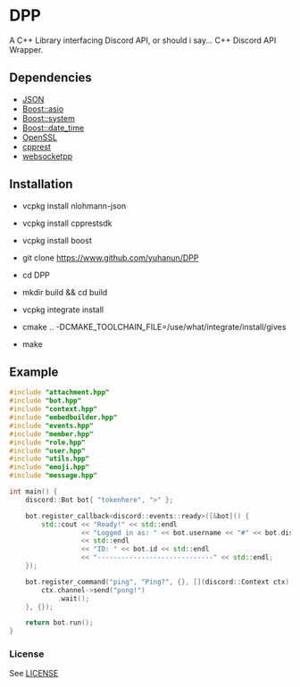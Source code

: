 # DPP
A C++ Library interfacing Discord API, or should i say... C++ Discord API Wrapper.

## Dependencies
- [JSON](https://github.com/nlohmann/json)
- [Boost::asio](https://www.boost.org/)
- [Boost::system](https://www.boost.org/)
- [Boost::date_time](https://www.boost.org/)
- [OpenSSL](https://www.openssl.org/)
- [cpprest](https://github.com/microsoft/cpprestsdk)
- [websocketpp](https://github.com/zaphoyd/websocketpp)

## Installation ##
- vcpkg install nlohmann-json
- vcpkg install cpprestsdk
- vcpkg install boost

- git clone https://www.github.com/yuhanun/DPP
- cd DPP
- mkdir build && cd build
- vcpkg integrate install
- cmake .. -DCMAKE_TOOLCHAIN_FILE=/use/what/integrate/install/gives
- make


## Example
```cpp
#include "attachment.hpp"
#include "bot.hpp"
#include "context.hpp"
#include "embedbuilder.hpp"
#include "events.hpp"
#include "member.hpp"
#include "role.hpp"
#include "user.hpp"
#include "utils.hpp"
#include "emoji.hpp"
#include "message.hpp"

int main() {
    discord::Bot bot{ "tokenhere", ">" };

    bot.register_callback<discord::events::ready>([&bot]() {
        std::cout << "Ready!" << std::endl
                  << "Logged in as: " << bot.username << "#" << bot.discriminator
                  << std::endl
                  << "ID: " << bot.id << std::endl
                  << "-----------------------------" << std::endl;
    });

    bot.register_command("ping", "Ping?", {}, [](discord::Context ctx) {
        ctx.channel->send("pong!")
            .wait();
    }, {});

    return bot.run();
}
```

### License
See [LICENSE](LICENSE)
